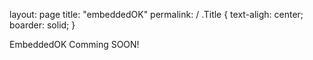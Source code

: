 layout: page
title: "embeddedOK"
permalink: /
.Title {
  text-aligh: center;
  boarder: solid;
}
<p class="Title">EmbeddedOK Comming SOON!</p>
